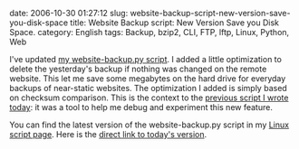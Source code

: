 date: 2006-10-30 01:27:12
slug: website-backup-script-new-version-save-you-disk-space
title: Website Backup script: New Version Save you Disk Space.
category: English
tags: Backup, bzip2, CLI, FTP, lftp, Linux, Python, Web

I've updated [my website-backup.py script](http://kevin.deldycke.com/2006/04/script-to-automate-ftp-site-backup/). I added a little optimization to delete the yesterday's backup if nothing was changed on the remote website. This let me save some megabytes on the hard drive for everyday backups of near-static websites. The optimization I added is simply based on checksum comparison. This is the context to the [previous script I wrote today](http://kevin.deldycke.com/2006/10/find-duplicate-files-in-a-folder/): it was a tool to help me debug and experiment this new feature.

You can find the latest version of the website-backup.py script in my [Linux script page](http://kevin.deldycke.com/code/). Here is the [direct link to today's version](https://github.com/kdeldycke/scripts/blob/master/website-backup.py).
